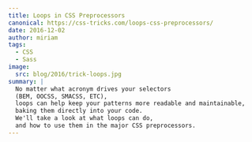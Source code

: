 ```yaml
---
title: Loops in CSS Preprocessors
canonical: https://css-tricks.com/loops-css-preprocessors/
date: 2016-12-02
author: miriam
tags:
  - CSS
  - Sass
image:
  src: blog/2016/trick-loops.jpg
summary: |
  No matter what acronym drives your selectors
  (BEM, OOCSS, SMACSS, ETC),
  loops can help keep your patterns more readable and maintainable,
  baking them directly into your code.
  We'll take a look at what loops can do,
  and how to use them in the major CSS preprocessors.
---
```

